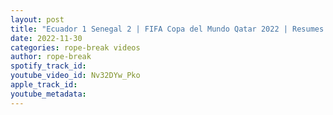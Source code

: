 ```yaml
---
layout: post
title: "Ecuador 1 Senegal 2 | FIFA Copa del Mundo Qatar 2022 | Resumes y Analisis"
date: 2022-11-30
categories: rope-break videos
author: rope-break
spotify_track_id: 
youtube_video_id: Nv32DYw_Pko
apple_track_id: 
youtube_metadata: 
---
```

